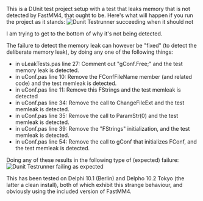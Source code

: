 This is a DUnit test project setup with a test that leaks memory that is not detected by FastMM4, that ought to be.  Here's what will happen if you run the project as it stands:
![Dunit Testrunner succeeding when it should not](https://vgy.me/q2m4MO.png "Dunit Testrunner succeeding when it should not")

I am trying to get to the bottom of why it's not being detected.

The failure to detect the memory leak can however  be "fixed" (to  detect the deliberate memory leak), 
by doing any one of the following things:
- in uLeakTests.pas line 27: Comment out "gConf.Free;" and the test memory leak is detected.
- in uConf.pas line 10: Remove the FConfFileName member (and related code) and the test memleak is detected.
- in uConf.pas line 11: Remove this FStrings and the test memleak is detected
- in uConf.pas line 34: Remove the call to ChangeFileExt and the test memleak is detected.
- in uConf.pas line 35: Remove the call to ParamStr(0) and the test memleak is detected.
- in uConf.pas line 39: Remove the "FStrings" initialization, and the test memleak is detected.
- in uConf.pas line 54: Remove the call to gConf that initializes FConf, and the test memleak is detected.

Doing any of these results in the following type of (expected) failure:
![Dunit Testrunner failing as expected](https://vgy.me/RJ6OPM.png "Dunit Testrunner failing as expected")

This has been tested on Delphi 10.1 (Berlin) and Delpho 10.2 Tokyo (the latter a clean install), both of which 
exhibit this strange behaviour, and obviously using the included version of FastMM4.

